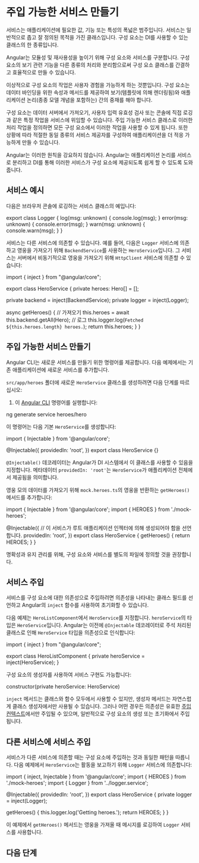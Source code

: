 # 주입 가능한 서비스 만들기

서비스는 애플리케이션에 필요한 값, 기능 또는 특성의 폭넓은 범주입니다.
서비스는 일반적으로 좁고 잘 정의된 목적을 가진 클래스입니다.
구성 요소는 DI를 사용할 수 있는 클래스의 한 종류입니다.

Angular는 모듈성 및 재사용성을 높이기 위해 구성 요소와 서비스를 구분합니다.
구성 요소의 보기 관련 기능을 다른 종류의 처리와 분리함으로써 구성 요소 클래스를 간결하고 효율적으로 만들 수 있습니다.

이상적으로 구성 요소의 작업은 사용자 경험을 가능하게 하는 것뿐입니다.
구성 요소는 데이터 바인딩을 위한 속성과 메서드를 제공하여 보기(템플릿에 의해 렌더링됨)와 애플리케이션 논리(종종 모델 개념을 포함하는) 간의 중재를 해야 합니다.

구성 요소는 데이터 서버에서 가져오기, 사용자 입력 유효성 검사 또는 콘솔에 직접 로깅과 같은 특정 작업을 서비스에 위임할 수 있습니다.
주입 가능한 서비스 클래스로 이러한 처리 작업을 정의하면 모든 구성 요소에서 이러한 작업을 사용할 수 있게 됩니다.
또한 상황에 따라 적절한 동일 종류의 서비스 제공자를 구성하여 애플리케이션을 더 적응 가능하게 만들 수 있습니다.

Angular는 이러한 원칙을 강요하지 않습니다.
Angular는 애플리케이션 논리를 서비스로 분리하고 DI를 통해 이러한 서비스가 구성 요소에 제공되도록 쉽게 할 수 있도록 도와줍니다.

## 서비스 예시

다음은 브라우저 콘솔에 로깅하는 서비스 클래스의 예입니다:

<docs-code header="src/app/logger.service.ts (클래스)" language="typescript">
export class Logger {
  log(msg: unknown) { console.log(msg); }
  error(msg: unknown) { console.error(msg); }
  warn(msg: unknown) { console.warn(msg); }
}
</docs-code>

서비스는 다른 서비스에 의존할 수 있습니다.
예를 들어, 다음은 `Logger` 서비스에 의존하고 영웅을 가져오기 위해 `BackendService`를 사용하는 `HeroService`입니다.
그 서비스는 서버에서 비동기적으로 영웅을 가져오기 위해 `HttpClient` 서비스에 의존할 수 있습니다:

<docs-code header="src/app/hero.service.ts" language="typescript"
           highlight="[7,8,12,13]">
import { inject } from "@angular/core";

export class HeroService {
  private heroes: Hero[] = [];

  private backend = inject(BackendService);
  private logger = inject(Logger);

  async getHeroes() {
    // 가져오기
    this.heroes = await this.backend.getAll(Hero);
    // 로그
    this.logger.log(`Fetched ${this.heroes.length} heroes.`);
    return this.heroes;
  }
}
</docs-code>

## 주입 가능한 서비스 만들기

Angular CLI는 새로운 서비스를 만들기 위한 명령어를 제공합니다. 다음 예제에서는 기존 애플리케이션에 새로운 서비스를 추가합니다.

`src/app/heroes` 폴더에 새로운 `HeroService` 클래스를 생성하려면 다음 단계를 따르십시오:

1. 이 [Angular CLI](/tools/cli) 명령어를 실행합니다:

<docs-code language="sh">
ng generate service heroes/hero
</docs-code>

이 명령어는 다음 기본 `HeroService`를 생성합니다:

<docs-code header="src/app/heroes/hero.service.ts (CLI 생성)" language="typescript">
import { Injectable } from '@angular/core';

@Injectable({
  providedIn: 'root',
})
export class HeroService {}
</docs-code>

`@Injectable()` 데코레이터는 Angular가 DI 시스템에서 이 클래스를 사용할 수 있음을 지정합니다.
메타데이터 `providedIn: 'root'`는 `HeroService`가 애플리케이션 전체에서 제공됨을 의미합니다.

영웅 모의 데이터를 가져오기 위해 `mock.heroes.ts`의 영웅을 반환하는 `getHeroes()` 메서드를 추가합니다:

<docs-code header="src/app/heroes/hero.service.ts" language="typescript">
import { Injectable } from '@angular/core';
import { HEROES } from './mock-heroes';

@Injectable({
  // 이 서비스가 루트 애플리케이션 인젝터에 의해 생성되어야 함을 선언합니다.
  providedIn: 'root',
})
export class HeroService {
  getHeroes() {
    return HEROES;
  }
}
</docs-code>

명확성과 유지 관리를 위해, 구성 요소와 서비스를 별도의 파일에 정의할 것을 권장합니다.

## 서비스 주입

서비스를 구성 요소에 대한 의존성으로 주입하려면 의존성을 나타내는 클래스 필드를 선언하고 Angular의 `inject` 함수를 사용하여 초기화할 수 있습니다.

다음 예제는 `HeroListComponent`에서 `HeroService`를 지정합니다.
`heroService`의 타입은 `HeroService`입니다.
Angular는 이전에 `@Injectable` 데코레이터로 주석 처리된 클래스로 인해 `HeroService` 타입을 의존성으로 인식합니다:

<docs-code header="src/app/heroes/hero-list.component.ts" language="typescript">
import { inject } from "@angular/core";

export class HeroListComponent {
  private heroService = inject(HeroService);
}
</docs-code>

구성 요소의 생성자를 사용하여 서비스 구현도 가능합니다:

<docs-code header="src/app/heroes/hero-list.component.ts (생성자 서명)" language="typescript">
  constructor(private heroService: HeroService)
</docs-code>

`inject` 메서드는 클래스와 함수 모두에서 사용할 수 있지만, 생성자 메서드는 자연스럽게 클래스 생성자에서만 사용될 수 있습니다. 그러나 어떤 경우든 의존성은 유효한 [주입 컨텍스트](guide/di/dependency-injection-context)에서만 주입될 수 있으며, 일반적으로 구성 요소의 생성 또는 초기화에서 주입됩니다.

## 다른 서비스에 서비스 주입

서비스가 다른 서비스에 의존할 때는 구성 요소에 주입하는 것과 동일한 패턴을 따릅니다.
다음 예제에서 `HeroService`는 활동을 보고하기 위해 `Logger` 서비스에 의존합니다:

<docs-code header="src/app/heroes/hero.service.ts" language="typescript"
           highlight="[3,9,12]">
import { inject, Injectable } from '@angular/core';
import { HEROES } from './mock-heroes';
import { Logger } from '../logger.service';

@Injectable({
  providedIn: 'root',
})
export class HeroService {
  private logger = inject(Logger);

  getHeroes() {
    this.logger.log('Getting heroes.');
    return HEROES;
  }
}
</docs-code>

이 예제에서 `getHeroes()` 메서드는 영웅을 가져올 때 메시지를 로깅하여 `Logger` 서비스를 사용합니다.

## 다음 단계

<docs-pill-row>
  <docs-pill href="/guide/di/dependency-injection-providers" title="의존성 제공자 구성"/>
  <docs-pill href="/guide/di/dependency-injection-providers#using-an-injectiontoken-object" title="`InjectionTokens`"/>
</docs-pill-row>